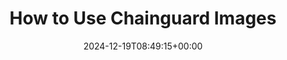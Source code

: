 ---
title: "How to Use Chainguard Images"
linktitle: "How to Use"
aliases:
- /chainguard/chainguard-images/working-with-images/
description: "Resources on working with Chainguard Images"
type: "article"
date: 2024-12-19T08:49:15+00:00
lastmod: 2024-12-20T08:49:15+00:00
draft: false
images: []
weight: 025
topic: true
banner: {
    image: "/icon-box-fill.svg",
    title: "How to Use Chainguard Images",
    cta: "Read more",
    link: "/chainguard/chainguard-images/how-to-use/how-to-use-chainguard-images/"
}
sectiontitle: "Working with Chainguard Images"
tutorials: [
  {
    title: "Chainguard Images Directory",
    description: "",
    url: "/chainguard/chainguard-images/how-to-use/images-directory/"
  },
  {
    title: "How to Retrieve Image SBOMs",
    description: "",
    url: "/chainguard/chainguard-images/how-to-use/retrieve-image-sboms/"
  },
  {
    title: "Compare Images with chainctl",
    description: "",
    url: "/chainguard/chainguard-images/how-to-use/comparing-images/"
  },
  {
    title: "Software Versions",
    description: "",
    url: "/chainguard/chainguard-images/how-to-use/version-info-chainguard-images/"
  },
  {
    title: "Using the Static Base Image",
    description: "",
    url: "/chainguard/chainguard-images/how-to-use/static-base-image/"
  },
  {
    title: "Verifying Images",
    description: "",
    url: "/chainguard/chainguard-images/how-to-use/verifying-images-with-cosign"
  },
]

---